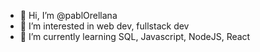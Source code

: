 - 👋 Hi, I’m @pablOrellana
- 👀 I’m interested in web dev, fullstack dev
- 🌱 I’m currently learning SQL, Javascript, NodeJS, React

<!---
pablOrellana/pablOrellana is a ✨ special ✨ repository because its `README.md` (this file) appears on your GitHub profile.
You can click the Preview link to take a look at your changes.
--->

